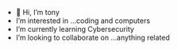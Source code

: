 - 👋 Hi, I’m tony
- I’m interested in ...coding and computers
- I’m currently learning Cybersecurity
- I’m looking to collaborate on ...anything related


